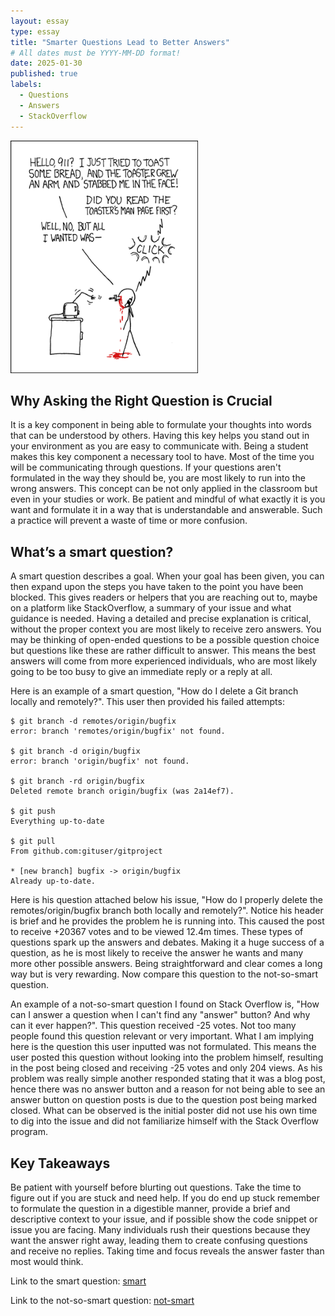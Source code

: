 ```yaml
---
layout: essay
type: essay
title: "Smarter Questions Lead to Better Answers"
# All dates must be YYYY-MM-DD format!
date: 2025-01-30
published: true
labels:
  - Questions
  - Answers
  - StackOverflow
---
```


<img width="300px" class="rounded float-start pe-4" src="../img/smart-questions/rtfm.png">

## Why Asking the Right Question is Crucial

It is a key component in being able to formulate your thoughts into words that can be understood by others. Having this key helps you stand out in your environment as you are easy to communicate with. Being a student makes this key component a necessary tool to have. Most of the time you will be communicating through questions. If your questions aren't formulated in the way they should be, you are most likely to run into the wrong answers. This concept can be not only applied in the classroom but even in your studies or work. Be patient and mindful of what exactly it is you want and formulate it in a way that is understandable and answerable. Such a practice will prevent a waste of time or more confusion.

## What’s a smart question?

A smart question describes a goal. When your goal has been given, you can then expand upon the steps you have taken to the point you have been blocked. This gives readers or helpers that you are reaching out to, maybe on a platform like StackOverflow, a summary of your issue and what guidance is needed. Having a detailed and precise explanation is critical, without the proper context you are most likely to receive zero answers. You may be thinking of open-ended questions to be a possible question choice but questions like these are rather difficult to answer. This means the best answers will come from more experienced individuals, who are most likely going to be too busy to give an immediate reply or a reply at all.

Here is an example of a smart question, "How do I delete a Git branch locally and remotely?". This user then provided his failed attempts:

```
$ git branch -d remotes/origin/bugfix
error: branch 'remotes/origin/bugfix' not found.

$ git branch -d origin/bugfix
error: branch 'origin/bugfix' not found.

$ git branch -rd origin/bugfix
Deleted remote branch origin/bugfix (was 2a14ef7).

$ git push
Everything up-to-date

$ git pull
From github.com:gituser/gitproject

* [new branch] bugfix -> origin/bugfix
Already up-to-date.
```
Here is his question attached below his issue, "How do I properly delete the remotes/origin/bugfix branch both locally and remotely?". Notice his header is brief and he provides the problem he is running into. This caused the post to receive +20367 votes and to be viewed 12.4m times. These types of questions spark up the answers and debates. Making it a huge success of a question, as he is most likely to receive the answer he wants and many more other possible answers. Being straightforward and clear comes a long way but is very rewarding. Now compare this question to the not-so-smart question.

An example of a not-so-smart question I found on Stack Overflow is, "How can I answer a question when I can't find any "answer" button? And why can it ever happen?". This question received -25 votes. Not too many people found this question relevant or very important. What I am implying here is the question this user inputted was not formulated. This means the user posted this question without looking into the problem himself, resulting in the post being closed and receiving -25 votes and only 204 views. As his problem was really simple another responded stating that it was a blog post, hence there was no answer button and a reason for not being able to see an answer button on question posts is due to the question post being marked closed. What can be observed is the initial poster did not use his own time to dig into the issue and did not familiarize himself with the Stack Overflow program.

## Key Takeaways

Be patient with yourself before blurting out questions. Take the time to figure out if you are stuck and need help. If you do end up stuck remember to formulate the question in a digestible manner, provide a brief and descriptive context to your issue, and if possible show the code snippet or issue you are facing. Many individuals rush their questions because they want the answer right away, leading them to create confusing questions and receive no replies. Taking time and focus reveals the answer faster than most would think.

Link to the smart question: [smart](https://stackoverflow.com/questions/2003505/how-do-i-delete-a-git-branch-locally-and-remotely/2003515#2003515)

Link to the not-so-smart question: [not-smart](https://meta.stackoverflow.com/questions/429888/how-can-i-answer-a-question-when-i-cant-find-any-answer-button-and-why-can-i)
